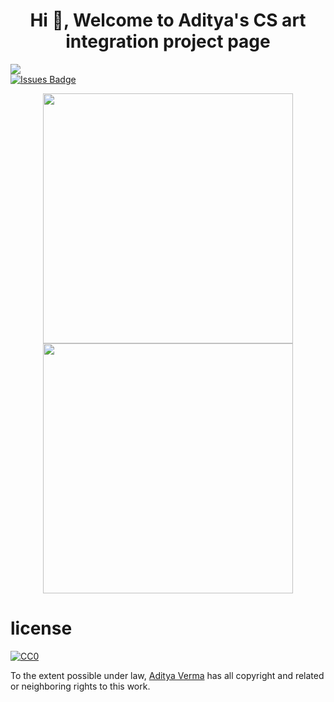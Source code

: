 <h1 align="center">Hi 👋, Welcome to Aditya's CS art integration project page</h1><a href="https://twitter.com/ADITYAVOFFICIAL" ><img src="https://img.shields.io/twitter/follow/ADITYAVOFFICIAL.svg?style=social" /> </a>
<br>
<a href="https://github.com/ADITYAVOFFICIAL/awesome-github-profile-readme/issues"><img src="https://img.shields.io/github/issues/ADITYAVOFFICIAL/awesome-github-profile-readme" alt="Issues Badge"/></a>
<p align = "center">
  <img src = "https://github-readme-stats.vercel.app/api?username=ADITYAVOFFICIAL&show_icons=true&theme=bear" width = 400>
  <img src = "https://github-readme-streak-stats.herokuapp.com?user=ADITYAVOFFICIAL&theme=dark&hide_border=true" width = 400>
</p>


# license
[![CC0](https://static.copyrighted.com/badges/125x75/02.png)](https://aditya-verma.adityavermareal.repl.co/assets/images/copyrighted.jpg?url=https%3A%2F%2Faditya-verma.adityavermareal.repl.co%2Fworks.html)

To the extent possible under law, [Aditya Verma](https://website.adityavermareal.repl.co/index.html) has all copyright and related or neighboring rights to this work.
